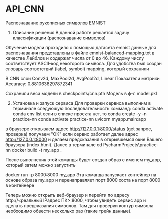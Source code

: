 # API_CNN
Распознавание рукописных символов EMNIST
1. Описание решения
В данной работе решается задачу классификации (распознавание символов)

Обучение модели проходило с помощью датасета emnist данные для распознавания представлены в файле emnist-balanced-mapping.txt в качестве Лейблов и содержат числа от 0 до 46. Каждому числу соответствует ASCII-код некоторого символа. Для удобства был создан словарь соответствий (label, symbol) mapping, который сохранили

В CNN слои Conv2d, MaxPool2d, AvgPool2d, Linear Показатели метрики Accuracy: 0.8810638297872341

Сохранили веса модели в checkpoints/cnn.pth Модель в ф-л model.pkl

2. Установка и запуск сервиса
Для проверки сервиса выполним в терминале следующую последовательность комманд: conda activate conda env list если в списке проекта нет, то conda create -y -n practice-nn conda activate practice-nn uvicorn myapp.main:app

в браузере открываем адрес http://127.0.0.1:8000/status (get запрос, проверка) получаем "OK" если сервис работает далее адрес http://127.0.0.1:8000 и делаем предсказания в открывшемся окне Вашего браузера (index.html).
Далее в терминале
cd PycharmProjects\practice-nn
docker build -t my_app .

После выполнения этой команды будет создан образ с именем my_app, который затем можно запустить

docker run -p 8000:8000 my_app Эта команда запускает контейнер на основе образа my_app и перенаправляет порт 8000 хоста на порт 8000 в контейнере

Теперь можно открыть веб-браузер и перейти по адресу http://<реальный IPадрес ПК>:8000, чтобы увидеть сервис app и сделать предсказания символов.
Там для проверки контур символа необходимо обвести несколько раз (такие трейн данные).
